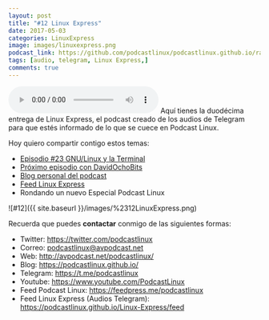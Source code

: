 ```yaml
---
layout: post
title: "#12 Linux Express"
date: 2017-05-03
categories: LinuxExpress
image: images/linuxexpress.png
podcast_link: https://github.com/podcastlinux/podcastlinux.github.io/raw/master/Linux-Express/%2312%20Podcast%20Linux%20Express.mp3
tags: [audio, telegram, Linux Express,]
comments: true
---
```

<audio controls>
  <source src="https://github.com/podcastlinux/podcastlinux.github.io/raw/master/Linux-Express/%2312%20Podcast%20Linux%20Express.mp3" type="audio/mpeg">
Your browser does not support the audio element.
</audio>
Aquí tienes la duodécima entrega de Linux Express, el podcast creado de los audios de Telegram para que estés informado de lo que se cuece en Podcast Linux.

Hoy quiero compartir contigo estos temas:

+ [Episodio #23 GNU/Linux y la Terminal](http://avpodcast.net/podcastlinux/terminal)
+ [Próximo episodio con DavidOchoBits](https://www.ochobitshacenunbyte.com)
+ [Blog personal del podcast](https://podcastlinux.github.io)
+ [Feed Linux Express](https://podcastlinux.github.io/Linux-Express/feed)
+ Rondando un nuevo Especial Podcast Linux

![#12]({{ site.baseurl }}/images/%2312LinuxExpress.png)

Recuerda que puedes **contactar** conmigo de las siguientes formas:

+ Twitter: <https://twitter.com/podcastlinux>
+ Correo: <podcastlinux@avpodcast.net>
+ Web: <http://avpodcast.net/podcastlinux/>
+ Blog: <https://podcastlinux.github.io/>
+ Telegram: <https://t.me/podcastlinux>
+ Youtube: <https://www.youtube.com/PodcastLinux>
+ Feed Podcast Linux: <https://feedpress.me/podcastlinux>
+ Feed Linux Express (Audios Telegram): <https://podcastlinux.github.io/Linux-Express/feed>

